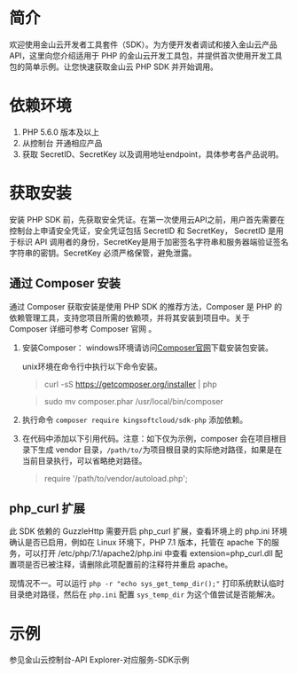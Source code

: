 # 简介
欢迎使用金山云开发者工具套件（SDK）。为方便开发者调试和接入金山云产品 API，这里向您介绍适用于 PHP 的金山云开发工具包，并提供首次使用开发工具包的简单示例。让您快速获取金山云 PHP SDK 并开始调用。
# 依赖环境
1. PHP 5.6.0 版本及以上
2. 从控制台 开通相应产品
3. 获取 SecretID、SecretKey 以及调用地址endpoint，具体参考各产品说明。
# 获取安装
安装 PHP SDK 前，先获取安全凭证。在第一次使用云API之前，用户首先需要在控制台上申请安全凭证，安全凭证包括 SecretID 和 SecretKey， SecretID 是用于标识 API 调用者的身份，SecretKey是用于加密签名字符串和服务器端验证签名字符串的密钥。SecretKey 必须严格保管，避免泄露。
## 通过 Composer 安装
通过 Composer 获取安装是使用 PHP SDK 的推荐方法，Composer 是 PHP 的依赖管理工具，支持您项目所需的依赖项，并将其安装到项目中。关于 Composer 详细可参考 Composer 官网 。
1. 安装Composer：
    windows环境请访问[Composer官网](https://getcomposer.org/download/)下载安装包安装。
    
    unix环境在命令行中执行以下命令安装。
    > curl -sS https://getcomposer.org/installer | php

    > sudo mv composer.phar /usr/local/bin/composer
2. 执行命令 `composer require kingsoftcloud/sdk-php` 添加依赖。
3. 在代码中添加以下引用代码。注意：如下仅为示例，composer 会在项目根目录下生成 vendor 目录，`/path/to/`为项目根目录的实际绝对路径，如果是在当前目录执行，可以省略绝对路径。
    > require '/path/to/vendor/autoload.php';
## php_curl 扩展

此 SDK 依赖的 GuzzleHttp 需要开启 php_curl 扩展，查看环境上的 php.ini 环境确认是否已启用，例如在 Linux 环境下，PHP 7.1 版本，托管在 apache 下的服务，可以打开 /etc/php/7.1/apache2/php.ini 中查看 extension=php_curl.dll 配置项是否已被注释，请删除此项配置前的注释符并重启 apache。

现情况不一。可以运行 `php -r "echo sys_get_temp_dir();"` 打印系统默认临时目录绝对路径，然后在 `php.ini` 配置 `sys_temp_dir` 为这个值尝试是否能解决。

# 示例
参见金山云控制台-API Explorer-对应服务-SDK示例